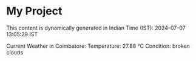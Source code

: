 # My Project

This content is dynamically generated in Indian Time (IST): 2024-07-07 13:05:29 IST


Current Weather in Coimbatore:
Temperature: 27.88 °C
Condition: broken clouds
